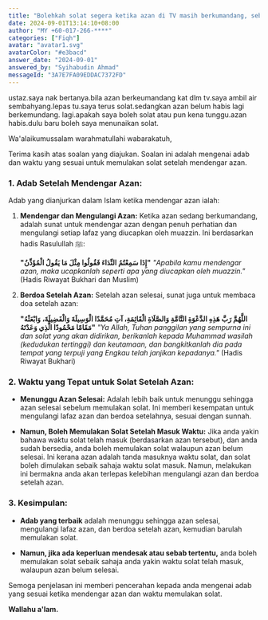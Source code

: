 ```yaml
---
title: "Bolehkah solat segera ketika azan di TV masih berkumandang, sebelum selesai?"
date: 2024-09-01T13:14:10+08:00
author: "MY +60-017-266-****"
categories: ["Fiqh"]
avatar: "avatar1.svg"
avatarColor: "#e3bacd"
answer_date: "2024-09-01"
answered_by: "Syihabudin Ahmad"
messageId: "3A7E7FA09EDDAC7372FD"
---
```


ustaz.saya nak bertanya.bila azan berkeumandang kat  dlm tv.saya ambil air sembahyang.lepas tu.saya terus solat.sedangkan azan belum habis lagi berkemundang. lagi.apakah saya boleh solat
atau pun kena tunggu.azan habis.dulu baru boleh saya menunaikan solat.

<!--more-->

Wa'alaikumussalam warahmatullahi wabarakatuh,

Terima kasih atas soalan yang diajukan. Soalan ini adalah mengenai adab dan waktu yang sesuai untuk memulakan solat setelah mendengar azan.

### 1. **Adab Setelah Mendengar Azan:**

Adab yang dianjurkan dalam Islam ketika mendengar azan ialah:

1. **Mendengar dan Mengulangi Azan:** Ketika azan sedang berkumandang, adalah sunat untuk mendengar azan dengan penuh perhatian dan mengulangi setiap lafaz yang diucapkan oleh muazzin. Ini berdasarkan hadis Rasulullah ﷺ:

   **"إِذَا سَمِعْتُمُ النِّدَاءَ فَقُولُوا مِثْلَ مَا يَقُولُ الْمُؤَذِّنُ"**
   _"Apabila kamu mendengar azan, maka ucapkanlah seperti apa yang diucapkan oleh muazzin."_
   (Hadis Riwayat Bukhari dan Muslim)

2. **Berdoa Setelah Azan:** Setelah azan selesai, sunat juga untuk membaca doa setelah azan:

   **"اللَّهُمَّ رَبَّ هَذِهِ الدَّعْوَةِ التَّامَّةِ وَالصَّلَاةِ الْقَائِمَةِ، آتِ مُحَمَّدًا الْوَسِيلَةَ وَالْفَضِيلَةَ، وَابْعَثْهُ مَقَامًا مَحْمُودًا الَّذِي وَعَدْتَهُ"**
   _"Ya Allah, Tuhan panggilan yang sempurna ini dan solat yang akan didirikan, berikanlah kepada Muhammad wasilah (kedudukan tertinggi) dan keutamaan, dan bangkitkanlah dia pada tempat yang terpuji yang Engkau telah janjikan kepadanya."_
   (Hadis Riwayat Bukhari)

### 2. **Waktu yang Tepat untuk Solat Setelah Azan:**

- **Menunggu Azan Selesai:** Adalah lebih baik untuk menunggu sehingga azan selesai sebelum memulakan solat. Ini memberi kesempatan untuk mengulangi lafaz azan dan berdoa setelahnya, sesuai dengan sunnah.

- **Namun, Boleh Memulakan Solat Setelah Masuk Waktu:** Jika anda yakin bahawa waktu solat telah masuk (berdasarkan azan tersebut), dan anda sudah bersedia, anda boleh memulakan solat walaupun azan belum selesai. Ini kerana azan adalah tanda masuknya waktu solat, dan solat boleh dimulakan sebaik sahaja waktu solat masuk. Namun, melakukan ini bermakna anda akan terlepas kelebihan mengulangi azan dan berdoa setelah azan.

### 3. **Kesimpulan:**

- **Adab yang terbaik** adalah menunggu sehingga azan selesai, mengulangi lafaz azan, dan berdoa setelah azan, kemudian barulah memulakan solat.

- **Namun, jika ada keperluan mendesak atau sebab tertentu,** anda boleh memulakan solat sebaik sahaja anda yakin waktu solat telah masuk, walaupun azan belum selesai.

Semoga penjelasan ini memberi pencerahan kepada anda mengenai adab yang sesuai ketika mendengar azan dan waktu memulakan solat.

**Wallahu a'lam.**
